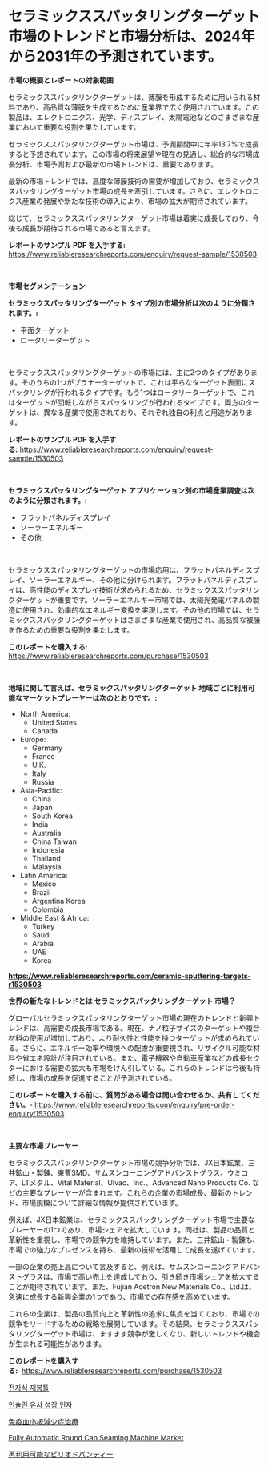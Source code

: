<p><h1>セラミックススパッタリングターゲット市場のトレンドと市場分析は、2024年から2031年の予測されています。</h1></p><p><strong>市場の概要とレポートの対象範囲</strong></p>
<p><p>セラミックススパッタリングターゲットは、薄膜を形成するために用いられる材料であり、高品質な薄膜を生成するために産業界で広く使用されています。この製品は、エレクトロニクス、光学、ディスプレイ、太陽電池などのさまざまな産業において重要な役割を果たしています。</p><p>セラミックススパッタリングターゲット市場は、予測期間中に年率13.7%で成長すると予想されています。この市場の将来展望や現在の見通し、総合的な市場成長分析、市場予測および最新の市場トレンドは、重要であります。</p><p>最新の市場トレンドでは、高度な薄膜技術の需要が増加しており、セラミックススパッタリングターゲット市場の成長を牽引しています。さらに、エレクトロニクス産業の発展や新たな技術の導入により、市場の拡大が期待されています。</p><p>総じて、セラミックススパッタリングターゲット市場は着実に成長しており、今後も成長が期待される市場であると言えます。</p></p>
<p><strong>レポートのサンプル PDF を入手する:</strong> <a href="https://www.reliableresearchreports.com/enquiry/request-sample/1530503">https://www.reliableresearchreports.com/enquiry/request-sample/1530503</a></p>
<p>&nbsp;</p>
<p><strong>市場セグメンテーション</strong></p>
<p><strong>セラミックスパッタリングターゲット タイプ別の市場分析は次のように分類されます。:</strong></p>
<p><ul><li>平面ターゲット</li><li>ロータリーターゲット</li></ul></p>
<p>&nbsp;</p>
<p><p>セラミックススパッタリングターゲットの市場には、主に2つのタイプがあります。そのうちの1つがプラナーターゲットで、これは平らなターゲット表面にスパッタリングが行われるタイプです。もう1つはロータリーターゲットで、これはターゲットが回転しながらスパッタリングが行われるタイプです。両方のターゲットは、異なる産業で使用されており、それぞれ独自の利点と用途があります。</p></p>
<p><strong>レポートのサンプル PDF を入手する:</strong>&nbsp;<a href="https://www.reliableresearchreports.com/enquiry/request-sample/1530503">https://www.reliableresearchreports.com/enquiry/request-sample/1530503</a></p>
<p>&nbsp;</p>
<p><strong> セラミックスパッタリングターゲット アプリケーション別の市場産業調査は次のように分類されます。:</strong></p>
<p><ul><li>フラットパネルディスプレイ</li><li>ソーラーエネルギー</li><li>その他</li></ul></p>
<p>&nbsp;</p>
<p><p>セラミックススパッタリングターゲットの市場応用は、フラットパネルディスプレイ、ソーラーエネルギー、その他に分けられます。フラットパネルディスプレイは、高性能のディスプレイ技術が求められるため、セラミックススパッタリングターゲットが重要です。ソーラーエネルギー市場では、太陽光発電パネルの製造に使用され、効率的なエネルギー変換を実現します。その他の市場では、セラミックススパッタリングターゲットはさまざまな産業で使用され、高品質な被膜を作るための重要な役割を果たします。</p></p>
<p><strong>このレポートを購入する:</strong>&nbsp; <a href="https://www.reliableresearchreports.com/purchase/1530503">https://www.reliableresearchreports.com/purchase/1530503</a></p>
<p>&nbsp;</p>
<p><strong>地域に関して言えば、セラミックスパッタリングターゲット 地域ごとに利用可能なマーケットプレーヤーは次のとおりです。:</strong></p>
<p><ul>
    <li>
        North America:
        <ul>
            <li>United States</li>
            <li>Canada</li>
        </ul>
    </li>
    <li>
        Europe:
        <ul>
            <li>Germany</li>
            <li>France</li>
            <li>U.K.</li>
            <li>Italy</li>
            <li>Russia</li>
        </ul>
    </li>
    <li>
        Asia-Pacific:
        <ul>
            <li>China</li>
            <li>Japan</li>
            <li>South Korea</li>
            <li>India</li>
            <li>Australia</li>
            <li>China Taiwan</li>
            <li>Indonesia</li>
            <li>Thailand</li>
            <li>Malaysia</li>
        </ul>
    </li>
    <li>
        Latin America:
        <ul>
            <li>Mexico</li>
            <li>Brazil</li>
            <li>Argentina Korea</li>
            <li>Colombia</li>
        </ul>
    </li>
    <li>
        Middle East & Africa:
        <ul>
            <li>Turkey</li>
            <li>Saudi</li>
            <li>Arabia</li>
            <li>UAE</li>
            <li>Korea</li>
        </ul>
    </li>
    </ul></p>
<p><strong><a href="https://www.reliableresearchreports.com/ceramic-sputtering-targets-r1530503">https://www.reliableresearchreports.com/ceramic-sputtering-targets-r1530503</a></strong>&nbsp;</p>
<p><strong>世界の新たなトレンドとは セラミックスパッタリングターゲット 市場？</strong></p>
<p><p>グローバルセラミックスパッタリングターゲット市場の現在のトレンドと新興トレンドは、高需要の成長市場である。現在、ナノ粒子サイズのターゲットや複合材料の使用が増加しており、より耐久性と性能を持つターゲットが求められている。さらに、エネルギー効率や環境への配慮が重要視され、リサイクル可能な材料や省エネ設計が注目されている。また、電子機器や自動車産業などの成長セクターにおける需要の拡大も市場をけん引している。これらのトレンドは今後も持続し、市場の成長を促進することが予測されている。</p></p>
<p><strong>このレポートを購入する前に、質問がある場合は問い合わせるか、共有してください。</strong>- <a href="https://www.reliableresearchreports.com/enquiry/pre-order-enquiry/1530503">https://www.reliableresearchreports.com/enquiry/pre-order-enquiry/1530503</a></p>
<p>&nbsp;</p>
<p><strong>主要な市場プレーヤー</strong></p>
<p><p>セラミックススパッタリングターゲット市場の競争分析では、JX日本鉱業、三井鉱山・製錬、東曹SMD、サムスンコーニングアドバンストグラス、ウミコア、LTメタル、Vital Material、Ulvac、Inc.、Advanced Nano Products Co. などの主要なプレーヤーが含まれます。これらの企業の市場成長、最新のトレンド、市場規模について詳細な情報が提供されています。</p><p>例えば、JX日本鉱業は、セラミックススパッタリングターゲット市場で主要なプレーヤーの1つであり、市場シェアを拡大しています。同社は、製品の品質と革新性を重視し、市場での競争力を維持しています。また、三井鉱山・製錬も、市場での強力なプレゼンスを持ち、最新の技術を活用して成長を遂げています。</p><p>一部の企業の売上高について言及すると、例えば、サムスンコーニングアドバンストグラスは、市場で高い売上を達成しており、引き続き市場シェアを拡大することが期待されています。また、Fujian Acetron New Materials Co.、Ltd.は、急速に成長する新興企業の1つであり、市場での存在感を高めています。</p><p>これらの企業は、製品の品質向上と革新性の追求に焦点を当てており、市場での競争をリードするための戦略を展開しています。その結果、セラミックススパッタリングターゲット市場は、ますます競争が激しくなり、新しいトレンドや機会が生まれる可能性があります。</p></p>
<p><strong>このレポートを購入する:</strong>&nbsp;&nbsp;<a href="https://www.reliableresearchreports.com/purchase/1530503">https://www.reliableresearchreports.com/purchase/1530503</a></p>
<p><p><a href="https://github.com/Elenrrera7685/Market-Research-Report-List-1/blob/main/193626124250.md">전자식 재봉틀</a></p><p><a href="https://medium.com/@jackieshlerin9805/%EC%9D%B8%EC%8A%90%EB%A6%B0%EA%B3%BC-%EA%B0%99%EC%9D%80-%EC%84%B1%EC%9E%A5-%EC%9D%B8%EC%9E%90-%EC%8B%9C%EC%9E%A5-%EC%A0%90%EC%9C%A0%EC%9C%A8-%EB%B3%80%ED%99%94-%EB%B0%8F-%EC%8B%9C%EC%9E%A5-%EC%84%B1%EC%9E%A5-%EC%B6%94%EC%84%B8-2024-2031-c2a9a4938014">인슐린 유사 성장 인자</a></p><p><a href="https://medium.com/@shawnsmihv6/%E5%85%8D%E7%96%AB%E6%80%A7%E8%A1%80%E5%B0%8F%E6%9D%BF%E6%B8%9B%E5%B0%91%E6%80%A7%E7%B4%AB%E6%96%91%E7%97%85%E6%B2%BB%E7%99%82%E5%B8%82%E5%A0%B4-2031%E5%B9%B4%E3%81%BE%E3%81%A7%E3%81%AE%E6%88%90%E5%8A%9F%E3%81%99%E3%82%8B%E3%83%93%E3%82%B8%E3%83%8D%E3%82%B9%E6%88%A6%E7%95%A5%E3%81%AE%E9%8D%B5%E3%82%92%E4%BA%88%E6%B8%AC-61e689347720">免疫血小板減少症治療</a></p><p><a href="https://www.linkedin.com/pulse/fully-automatic-round-can-seaming-machine-market-dynamics-2024-2031-0jauf?trackingId=WE4hA8rq1tIopC6fO%2Fg%2Bmg%3D%3D">Fully Automatic Round Can Seaming Machine Market</a></p><p><a href="https://github.com/CloydAbbott2023/Market-Research-Report-List-1/blob/main/811931626059.md">再利用可能なピリオドパンティー</a></p></p>